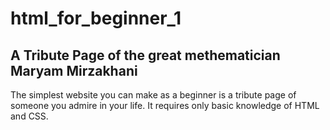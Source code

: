 # html_for_beginner_1
## A Tribute Page of the great methematician Maryam Mirzakhani

The simplest website you can make as a beginner is a tribute page of someone you admire in your life. It requires only basic knowledge of HTML and CSS. 
